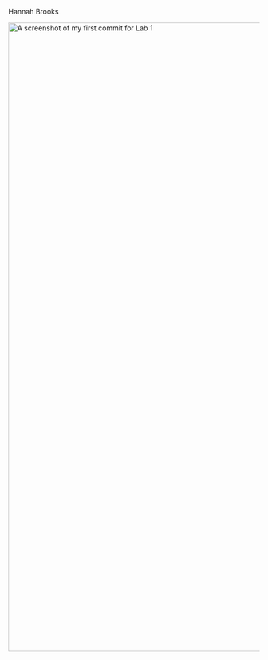 Hannah Brooks

<img width="1259" alt="A screenshot of my first commit for Lab 1" src="https://user-images.githubusercontent.com/48219309/190793385-aeb81f50-d29c-46a1-9ff1-ca37f6216dac.png">
